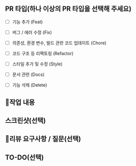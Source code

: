 ## PR 타입(하나 이상의 PR 타입을 선택해 주세요)

- [ ] 기능 추가 (Feat)
- [ ] 버그 / 에러 수정 (Fix)
- [ ] 의존성, 환경 변수, 빌드 관련 코드 업데이트 (Chore)
- [ ] 코드 구조 등 리팩토링 (Refactor)
- [ ] 스타일 추가 및 수정 (Style)
- [ ] 문서 관련 (Docs)
- [ ] 기능 삭제 (Delete)



## 📝작업 내용



## 스크린샷(선택)



## 💬리뷰 요구사항 / 질문(선택)



## TO-DO(선택)


